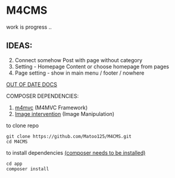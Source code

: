 # M4CMS
work is progress ..

## IDEAS:
2. Connect somehow Post with page without category
3. Setting - Homepage Content or choose homepage from pages
4. Page setting - show in main menu / footer / nowhere



[OUT OF DATE DOCS](https://matoo125.github.io/M4CMS/#/)

COMPOSER DEPENDENCIES:
1. [m4mvc](https://github.com/Matoo125/M4Admin) (M4MVC Framework)
2. [Image intervention](http://image.intervention.io/) (Image Manipulation)



to clone repo
```
git clone https://github.com/Matoo125/M4CMS.git
cd M4CMS
````


to install dependencies [(composer needs to be installed)](https://getcomposer.org/download/)

```
cd app
composer install
```
